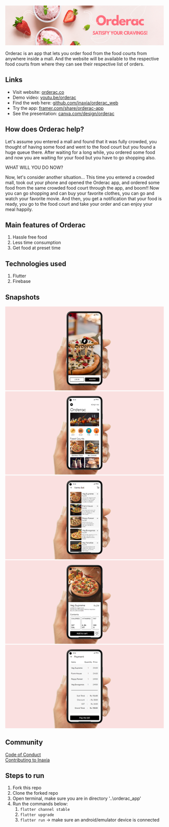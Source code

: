 ![](assets/readme/orderac_banner.png)

Orderac is an app that lets you order food from the food courts from anywhere inside a mall. And the website will be available to the respective food courts from where they can see their respective list of orders.

## Links
- Visit website: [orderac.co](orderac.co)
- Demo video: [youtu.be/orderac](https://youtu.be/GBYRm5XFyt8)
- Find the web here: [github.com/inaxia/orderac_web](github.com/inaxia/orderac_web) 
- Try the app: [framer.com/share/orderac-app](https://framer.com/share/Orderac-app--8zkuJSTDPVa8S3FI05aQ/L0fpoTGsC?fullscreen=1)
- See the presentation: [canva.com/design/orderac](https://www.canva.com/design/DAEUhuTtEKU/SJa0MfLFq-r9aUyK96Whzg/view?utm_content=DAEUhuTtEKU&utm_campaign=designshare&utm_medium=link&utm_source=sharebutton)

## How does Orderac help?
Let's assume you entered a mall and found that it was fully crowded, you thought of having some food and went to the food court but you found a huge queue there. After waiting for a long while, you ordered some food and now you are waiting for your food but you have to go shopping also.

WHAT WILL YOU DO NOW?

Now, let's consider another situation...
This time you entered a crowded mall, took out your phone and opened the Orderac app, and ordered some food from the same crowded food court through the app, and boom!!
Now you can go shopping and can buy your favorite clothes, you can go and watch your favorite movie. And then, you get a notification that your food is ready, you go to the food court and take your order and can enjoy your meal happily.

## Main features of Orderac
1. Hassle free food
2. Less time consumption
3. Get food at preset time

## Technologies used
1. Flutter
2. Firebase 

## Snapshots
![](assets/readme/1.png)
![](assets/readme/2.png)
![](assets/readme/3.png)
![](assets/readme/4.png)
![](assets/readme/5.png)

## Community
[Code of Conduct](https://github.com/inaxia/attendance_using_face_recognition/blob/master/CODE_OF_CONDUCT.md) <br>
[Contributing to Inaxia](https://github.com/inaxia/attendance_using_face_recognition/blob/master/CONTRIBUTING.md)

## Steps to run
1. Fork this repo
2. Clone the forked repo
3. Open terminal, make sure you are in directory '..\orderac_app' 
4. Run the commands below:
    1. `flutter channel stable`
    2. `flutter upgrade`
    3. `flutter run` -> make sure an android/emulator device is connected
